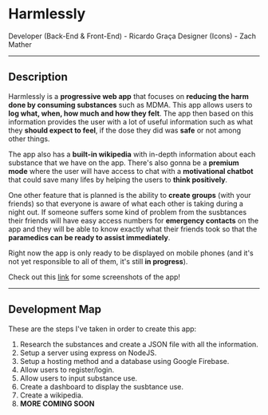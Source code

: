 # **Harmlessly**
Developer (Back-End & Front-End) - Ricardo Graça
Designer (Icons) - Zach Mather

---
## **Description**

Harmlessly is a **progressive web app** that focuses on **reducing the harm done by consuming substances** such as MDMA. This app allows users to **log what, when, how much and how they felt**. The app then based on this information provides the user with a lot of useful information such as what they **should expect to feel**, if the dose they did was **safe** or not among other things.

The app also has a **built-in wikipedia** with in-depth information about each substance that we have on the app. There's also gonna be a **premium mode** where the user will have access to chat with a **motivational chatbot** that could save many lifes by helping the users to **think positively**.

One other feature that is planned is the ability to **create groups** (with your friends) so that everyone is aware of what each other is taking during a night out. If someone suffers some kind of problem from the susbtances their friends will have easy access numbers for **emergency contacts** on the app and they will be able to know exactly what their friends took so that the **paramedics can be ready to assist immediately**.

Right now the app is only ready to be displayed on mobile phones (and it's not yet responsible to all of them, it's still **in progress**).

Check out this [link](https://imgur.com/a/QDKRUlg) for some screenshots of the app!

---
## **Development Map**
These are the steps I've taken in order to create this app:
1. Research the substances and create a JSON file with all the information.
2. Setup a server using express on NodeJS.
3. Setup a hosting method and a database using Google Firebase.
4. Allow users to register/login.
5. Allow users to input substance use.
6. Create a dashboard to display the susbtance use.
7. Create a wikipedia.
8. **MORE COMING SOON**
